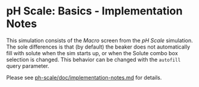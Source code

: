# pH Scale: Basics - Implementation Notes

This simulation consists of the _Macro_ screen from the _pH Scale_ simulation.
The sole differences is that (by default) the beaker does not automatically fill with
solute when the sim starts up, or when the Solute combo box selection is changed.
This behavior can be changed with the `autofill` query parameter.

Please
see [ph-scale/doc/implementation-notes.md](https://github.com/phetsims/ph-scale/blob/main/doc/implementation-notes.md)
for details.
